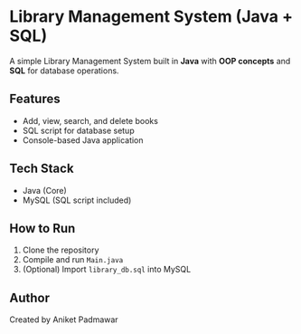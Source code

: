 # Library Management System (Java + SQL)

A simple Library Management System built in **Java** with **OOP concepts** and **SQL** for database operations.

## Features
- Add, view, search, and delete books
- SQL script for database setup
- Console-based Java application

## Tech Stack
- Java (Core)
- MySQL (SQL script included)

## How to Run
1. Clone the repository
2. Compile and run `Main.java`
3. (Optional) Import `library_db.sql` into MySQL

## Author
Created by Aniket Padmawar
